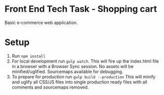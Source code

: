 # Front End Tech Task - Shopping cart
Basic e-commerce web application.

# Setup
1) Run `npm install`
2) For local development run `gulp watch`. This will fire up the index.html file in a browser with a Browser Sync session. No assets will be minified/uglified. Sourcemaps available for debugging.
3) To prepare for production run `gulp build --production` This will minify and uglify all CSS/JS files into single production ready files with all comments and sourcemaps removed.